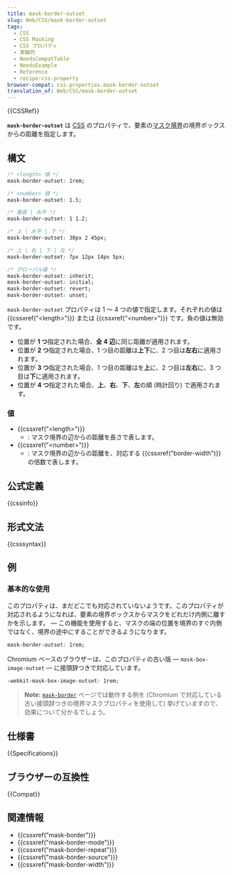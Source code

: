 ```yaml
---
title: mask-border-outset
slug: Web/CSS/mask-border-outset
tags:
  - CSS
  - CSS Masking
  - CSS プロパティ
  - 実験的
  - NeedsCompatTable
  - NeedsExample
  - Reference
  - recipe:css-property
browser-compat: css.properties.mask-border-outset
translation_of: Web/CSS/mask-border-outset
---
```

{{CSSRef}}

**`mask-border-outset`** は [CSS](/ja/docs/Web/CSS) のプロパティで、要素の[マスク境界](/ja/docs/Web/CSS/mask-border)の境界ボックスからの距離を指定します。

## 構文

```css
/* <length> 値 */
mask-border-outset: 1rem;

/* <number> 値 */
mask-border-outset: 1.5;

/* 垂直 | 水平 */
mask-border-outset: 1 1.2;

/* 上 | 水平 | 下 */
mask-border-outset: 30px 2 45px;

/* 上 | 右 | 下 | 左 */
mask-border-outset: 7px 12px 14px 5px;

/* グローバル値 */
mask-border-outset: inherit;
mask-border-outset: initial;
mask-border-outset: revert;
mask-border-outset: unset;
```

`mask-border-outset` プロパティは 1 ～ 4 つの値で指定します。それぞれの値は {{cssxref("&lt;length&gt;")}} または {{cssxref("&lt;number&gt;")}} です。負の値は無効です。

- 位置が **1 つ**指定された場合、**全 4 辺**に同じ距離が適用されます。
- 位置が **2 つ**指定された場合、1 つ目の距離は**上下**に、2 つ目は**左右**に適用されます。
- 位置が **3 つ**指定された場合、1 つ目の距離はを**上**に、2 つ目は**左右**に、3 つ目は**下**に適用されます。
- 位置が **4 つ**指定された場合、**上**、**右**、**下**、**左**の順 (時計回り) で適用されます。

### 値

- {{cssxref("&lt;length&gt;")}}
  - : マスク境界の辺からの距離を長さで表します。
- {{cssxref("&lt;number&gt;")}}
  - : マスク境界の辺からの距離を、対応する {{cssxref("border-width")}} の倍数で表します。

## 公式定義

{{cssinfo}}

## 形式文法

{{csssyntax}}

## 例

### 基本的な使用

このプロパティは、まだどこでも対応されていないようです。このプロパティが対応されるようになれば、要素の境界ボックスからマスクをどれだけ内側に離すかを示します。 — この機能を使用すると、マスクの端の位置を境界のすぐ内側ではなく、境界の途中にすることができるようになります。

```css
mask-border-outset: 1rem;
```

Chromium ベースのブラウザーは、このプロパティの古い版 — `mask-box-image-outset` — に接頭辞つきで対応しています。

```css
-webkit-mask-box-image-outset: 1rem;
```

> **Note:** [`mask-border`](/ja/docs/Web/CSS/mask-border) ページでは動作する例を (Chromium で対応している古い接頭辞つきの境界マスクプロパティを使用して) 挙げていますので、効果について分かるでしょう。

## 仕様書

{{Specifications}}

## ブラウザーの互換性

{{Compat}}

## 関連情報

- {{cssxref("mask-border")}}
- {{cssxref("mask-border-mode")}}
- {{cssxref("mask-border-repeat")}}
- {{cssxref("mask-border-source")}}
- {{cssxref("mask-border-width")}}
